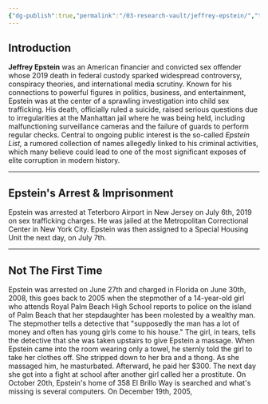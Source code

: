 ```yaml
---
{"dg-publish":true,"permalink":"/03-research-vault/jeffrey-epstein/","tags":["epstein","research"],"created":"2025-07-08T15:33:23.795-04:00","updated":"2025-07-14T03:05:27.160-04:00"}
---
```


## Introduction

**Jeffrey Epstein** was an American financier and convicted sex offender whose 2019 death in federal custody sparked widespread controversy, conspiracy theories, and international media scrutiny. Known for his connections to powerful figures in politics, business, and entertainment, Epstein was at the center of a sprawling investigation into child sex trafficking. His death, officially ruled a suicide, raised serious questions due to irregularities at the Manhattan jail where he was being held, including malfunctioning surveillance cameras and the failure of guards to perform regular checks. Central to ongoing public interest is the so-called _Epstein List,_ a rumored collection of names allegedly linked to his criminal activities, which many believe could lead to one of the most significant exposes of elite corruption in modern history.

---
## Epstein's Arrest & Imprisonment

Epstein was arrested at Teterboro Airport in New Jersey on July 6th, 2019 on sex trafficking charges. He was jailed at the Metropolitan Correctional Center in New York City. Epstein was then assigned to a Special Housing Unit the next day, on July 7th.

---
## Not The First Time

Epstein was arrested on June 27th and charged in Florida on June 30th, 2008, this goes back to 2005 when the stepmother of a 14-year-old girl who attends Royal Palm Beach High School reports to police on the island of Palm Beach that her stepdaughter has been molested by a wealthy man. The stepmother tells a detective that "supposedly the man has a lot of money and often has young girls come to his house." The girl, in tears, tells the detective that she was taken upstairs to give Epstein a massage. When Epstein came into the room wearing only a towel, he sternly told the girl to take her clothes off. She stripped down to her bra and a thong. As she massaged him, he masturbated. Afterward, he paid her $300. The next day she got into a fight at school after another girl called her a prostitute. On October 20th, Epstein's home of 358 El Brillo Way is searched and what's missing is several computers. On December 19th, 2005,                                